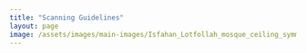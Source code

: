 ```yaml
---
title: "Scanning Guidelines"
layout: page
image: /assets/images/main-images/Isfahan_Lotfollah_mosque_ceiling_symmetric-banner-narrow.jpg
---
```

